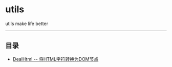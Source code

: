 utils
===========================
utils make life better
****
## 目录
* [DealHtml -- 将HTML字符转换为DOM节点](DealHtml)
